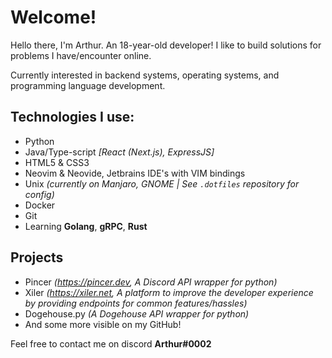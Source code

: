 # Welcome!

Hello there, I'm Arthur. An 18-year-old developer!
I like to build solutions for problems I have/encounter online.

Currently interested in backend systems, operating systems, and programming
language development.

## Technologies I use:

- Python
- Java/Type-script _[React (Next.js), ExpressJS]_
- HTML5 & CSS3
- Neovim & Neovide, Jetbrains IDE's with VIM bindings
- Unix _(currently on Manjaro, GNOME | See `.dotfiles` repository for config)_
- Docker
- Git
- Learning **Golang**, **gRPC**, **Rust**

## Projects

- Pincer _(https://pincer.dev, A Discord API wrapper for python)_
- Xiler _(https://xiler.net, A platform to improve the developer experience by
  providing endpoints for common features/hassles)_
- Dogehouse.py _(A Dogehouse API wrapper for python)_
- And some more visible on my GitHub!

Feel free to contact me on discord **Arthur#0002**
